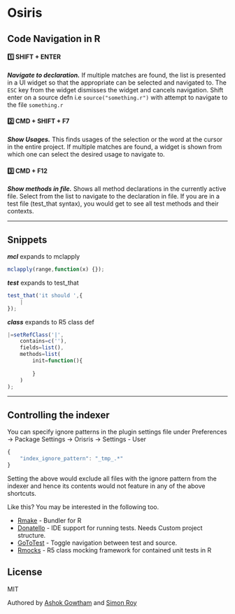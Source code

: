 Osiris
=========

Code Navigation in R
---------------------

#### :one: SHIFT + ENTER 

***Navigate to declaration.*** If multiple matches are found, the list is presented in a UI widget so that the appropriate can be selected and navigated to. The `ESC` key from the widget dismisses the widget and cancels navigation. Shift enter on a source defn i.e `source("something.r")` with attempt to navigate to the file `something.r`  

#### :two: CMD + SHIFT + F7 
***Show Usages.*** This finds usages of the selection or the word at the cursor in the entire project. If multiple matches are found, a widget is shown from which one can select the desired usage to navigate to.

#### :three: CMD + F12
***Show methods in file.*** Shows all method declarations in the currently active file. Select from the list to navigate to the declaration in file. If you are in a test file (test_that syntax), you would get to see all test methods and their contexts.

***
Snippets
---------

***mcl*** expands to mclapply 
```javascript
mclapply(range,function(x) {});
```

***test*** expands to test_that
```javascript
test_that('it should ',{
    |
});
```

***class*** expands to R5 class def
```javascript
|=setRefClass('|',
    contains=c(''),
    fields=list(),
    methods=list(
        init=function(){
            
        }
    )
);
```

***
Controlling the indexer
------------------------

You can specify ignore patterns in the plugin settings file under Preferences -> Package Settings -> Orisris -> Settings - User

```javascript
{
    "index_ignore_pattern": "_tmp_.*"
}
```

Setting the above would exclude all files with the ignore pattern from the indexer and hence its contents would not feature in any of the above shortcuts.

Like this? You may be interested in the following too.
* [Rmake](https://github.com/jpsimonroy/rmake) - Bundler for R
* [Donatello](https://github.com/jpsimonroy/donatello) - IDE support for running tests. Needs Custom project structure.
* [GoToTest](https://github.com/jpsimonroy/sublime-r-goto-test) - Toggle navigation between test and source.
* [Rmocks](https://github.com/jpsimonroy/rmocks) - R5 class mocking framework for contained unit tests in R

License
----

MIT

Authored by [Ashok Gowtham](https://github.com/ashokgowtham) and [Simon Roy](https://github.com/jpsimonroy)
